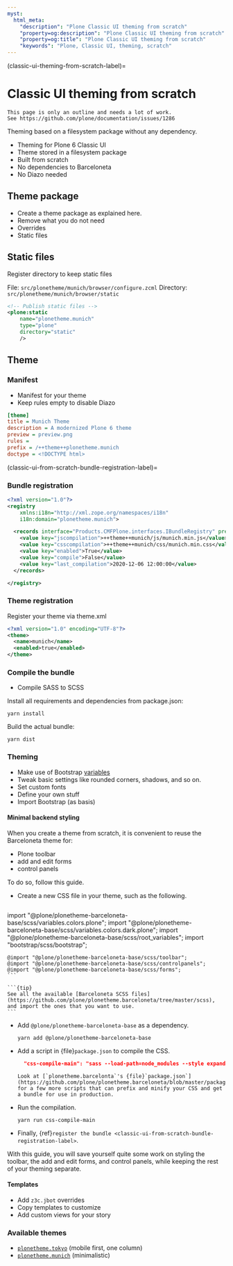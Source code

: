 ```yaml
---
myst:
  html_meta:
    "description": "Plone Classic UI theming from scratch"
    "property=og:description": "Plone Classic UI theming from scratch"
    "property=og:title": "Plone Classic UI theming from scratch"
    "keywords": "Plone, Classic UI, theming, scratch"
---
```


(classic-ui-theming-from-scratch-label)=

# Classic UI theming from scratch

```{todo}
This page is only an outline and needs a lot of work.
See https://github.com/plone/documentation/issues/1286
```

Theming based on a filesystem package without any dependency.

-   Theming for Plone 6 Classic UI
-   Theme stored in a filesystem package
-   Built from scratch
-   No dependencies to Barceloneta
-   No Diazo needed


## Theme package

-   Create a theme package as explained here.
-   Remove what you do not need
-   Overrides
-   Static files


## Static files

Register directory to keep static files

File: `src/plonetheme/munich/browser/configure.zcml`
Directory: `src/plonetheme/munich/browser/static`

```xml
<!-- Publish static files -->
<plone:static
    name="plonetheme.munich"
    type="plone"
    directory="static"
    />
```

## Theme

### Manifest

-   Manifest for your theme
-   Keep rules empty to disable Diazo

```ini
[theme]
title = Munich Theme
description = A modernized Plone 6 theme
preview = preview.png
rules =
prefix = /++theme++plonetheme.munich
doctype = <!DOCTYPE html>
```

(classic-ui-from-scratch-bundle-registration-label)=

### Bundle registration

```xml
<?xml version="1.0"?>
<registry
    xmlns:i18n="http://xml.zope.org/namespaces/i18n"
    i18n:domain="plonetheme.munich">

  <records interface="Products.CMFPlone.interfaces.IBundleRegistry" prefix="plone.bundles/munich">
    <value key="jscompilation">++theme++munich/js/munich.min.js</value>
    <value key="csscompilation">++theme++munich/css/munich.min.css</value>
    <value key="enabled">True</value>
    <value key="compile">False</value>
    <value key="last_compilation">2020-12-06 12:00:00</value>
  </records>

</registry>
```

### Theme registration

Register your theme via theme.xml

```xml
<?xml version="1.0" encoding="UTF-8"?>
<theme>
  <name>munich</name>
  <enabled>true</enabled>
</theme>
```

### Compile the bundle

-   Compile SASS to SCSS

Install all requirements and dependencies from package.json:

```shell
yarn install
```

Build the actual bundle:

```shell
yarn dist
```


### Theming

-   Make use of Bootstrap [variables](https://github.com/twbs/bootstrap/blob/main/scss/_variables.scss)
-   Tweak basic settings like rounded corners, shadows, and so on.
-   Set custom fonts
-   Define your own stuff
-   Import Bootstrap (as basis)


#### Minimal backend styling

When you create a theme from scratch, it is convenient to reuse the Barceloneta theme for:

-   Plone toolbar
-   add and edit forms
-   control panels

To do so, follow this guide.

-   Create a new CSS file in your theme, such as the following.

    ```scss
import "@plone/plonetheme-barceloneta-base/scss/variables.colors.plone";
import "@plone/plonetheme-barceloneta-base/scss/variables.colors.dark.plone";
import "@plone/plonetheme-barceloneta-base/scss/root_variables";
import "bootstrap/scss/bootstrap";
    
    @import "@plone/plonetheme-barceloneta-base/scss/toolbar";
    @import "@plone/plonetheme-barceloneta-base/scss/controlpanels";
    @import "@plone/plonetheme-barceloneta-base/scss/forms";
    ```

    ```{tip}
    See all the available [Barceloneta SCSS files](https://github.com/plone/plonetheme.barceloneta/tree/master/scss), and import the ones that you want to use.
    ```

-   Add `@plone/plonetheme-barceloneta-base` as a dependency.

    ```shell
    yarn add @plone/plonetheme-barceloneta-base
    ```

-   Add a script in {file}`package.json` to compile the CSS.

    ```json
      "css-compile-main": "sass --load-path=node_modules --style expanded --source-map --embed-sources --no-error-css plone.scss:../static/plone.css"
    ```

    ```{tip}
    Look at [`plonetheme.barcelonta`'s {file}`package.json`](https://github.com/plone/plonetheme.barceloneta/blob/master/package.json) for a few more scripts that can prefix and minify your CSS and get a bundle for use in production.
    ```

-   Run the compilation.

    ```shell
    yarn run css-compile-main
    ```

-   Finally, {ref}`register the bundle <classic-ui-from-scratch-bundle-registration-label>`.

With this guide, you will save yourself quite some work on styling the toolbar, the add and edit forms, and control panels, while keeping the rest of your theming separate.


#### Templates

-   Add `z3c.jbot` overrides
-   Copy templates to customize
-   Add custom views for your story


### Available themes

-   [`plonetheme.tokyo`](https://github.com/collective/plonetheme.tokyo/) (mobile first, one column)
-   [`plonetheme.munich`](https://github.com/collective/plonetheme.munich/) (minimalistic)

